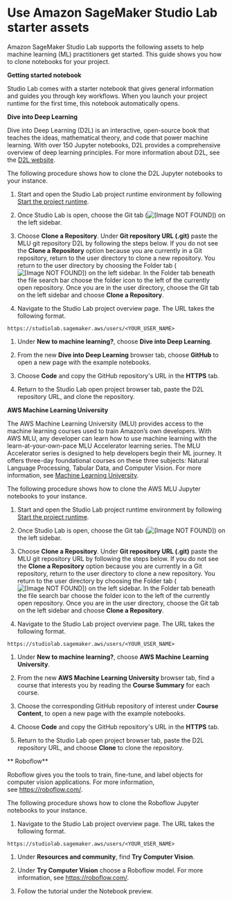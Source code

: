 # Use Amazon SageMaker Studio Lab starter assets<a name="studio-lab-integrated-resources"></a>

 Amazon SageMaker Studio Lab supports the following assets to help machine learning \(ML\) practitioners get started\. This guide shows you how to clone notebooks for your project\. 

 **Getting started notebook** 

 Studio Lab comes with a starter notebook that gives general information and guides you through key workflows\. When you launch your project runtime for the first time, this notebook automatically opens\.

 **Dive into Deep Learning** 

Dive into Deep Learning \(D2L\) is an interactive, open\-source book that teaches the ideas, mathematical theory, and code that power machine learning\. With over 150 Jupyter notebooks, D2L provides a comprehensive overview of deep learning principles\. For more information about D2L, see the [D2L website](https://d2l.ai/)\.

 The following procedure shows how to clone the D2L Jupyter notebooks to your instance\. 

1.  Start and open the Studio Lab project runtime environment by following [Start the project runtime](studio-lab-manage-runtime.md#studio-lab-manage-runtime-start)\.

1.  Once Studio Lab is open, choose the Git tab \(![\[Image NOT FOUND\]](http://docs.aws.amazon.com/sagemaker/latest/dg/images/studio/icons/git.png)\) on the left sidebar\. 

1.  Choose **Clone a Repository**\. Under **Git repository URL \(\.git\)** paste the MLU git repository D2L by following the steps below\. If you do not see the **Clone a Repository** option because you are currently in a Git repository, return to the user directory to clone a new repository\. You return to the user directory by choosing the Folder tab \(![\[Image NOT FOUND\]](http://docs.aws.amazon.com/sagemaker/latest/dg/images/studio/icons/folder.png)\) on the left sidebar\. In the Folder tab beneath the file search bar choose the folder icon to the left of the currently open repository\. Once you are in the user directory, choose the Git tab on the left sidebar and choose **Clone a Repository**\. 

1.  Navigate to the Studio Lab project overview page\. The URL takes the following format\.

   ```
   https://studiolab.sagemaker.aws/users/<YOUR_USER_NAME>
   ```

1.  Under **New to machine learning?**, choose **Dive into Deep Learning**\. 

1.  From the new **Dive into Deep Learning** browser tab, choose **GitHub** to open a new page with the example notebooks\.

1.  Choose **Code** and copy the GitHub repository's URL in the **HTTPS** tab\.

1.  Return to the Studio Lab open project browser tab, paste the D2L repository URL, and clone the repository\.

 **AWS Machine Learning University** 

 The AWS Machine Learning University \(MLU\) provides access to the machine learning courses used to train Amazon’s own developers\. With AWS MLU, any developer can learn how to use machine learning with the learn\-at\-your\-own\-pace MLU Accelerator learning series\. The MLU Accelerator series is designed to help developers begin their ML journey\. It offers three\-day foundational courses on these three subjects: Natural Language Processing, Tabular Data, and Computer Vision\. For more information, see [Machine Learning University](http://aws.amazon.com/machine-learning/mlu/)\. 

 The following procedure shows how to clone the AWS MLU Jupyter notebooks to your instance\. 

1.  Start and open the Studio Lab project runtime environment by following [Start the project runtime](studio-lab-manage-runtime.md#studio-lab-manage-runtime-start)\.

1.  Once Studio Lab is open, choose the Git tab \(![\[Image NOT FOUND\]](http://docs.aws.amazon.com/sagemaker/latest/dg/images/studio/icons/git.png)\) on the left sidebar\. 

1.  Choose **Clone a Repository**\. Under **Git repository URL \(\.git\)** paste the MLU git repository URL by following the steps below\. If you do not see the **Clone a Repository** option because you are currently in a Git repository, return to the user directory to clone a new repository\. You return to the user directory by choosing the Folder tab \(![\[Image NOT FOUND\]](http://docs.aws.amazon.com/sagemaker/latest/dg/images/studio/icons/folder.png)\) on the left sidebar\. In the Folder tab beneath the file search bar choose the folder icon to the left of the currently open repository\. Once you are in the user directory, choose the Git tab on the left sidebar and choose **Clone a Repository**\. 

1.  Navigate to the Studio Lab project overview page\. The URL takes the following format\.

   ```
   https://studiolab.sagemaker.aws/users/<YOUR_USER_NAME>
   ```

1.  Under **New to machine learning?**, choose **AWS Machine Learning University**\. 

1.  From the new **AWS Machine Learning University** browser tab, find a course that interests you by reading the **Course Summary** for each course\.

1.  Choose the corresponding GitHub repository of interest under **Course Content**, to open a new page with the example notebooks\.

1.  Choose **Code** and copy the GitHub repository's URL in the **HTTPS** tab\.

1.  Return to the Studio Lab open project browser tab, paste the D2L repository URL, and choose **Clone** to clone the repository\.

 ** Roboflow** 

 Roboflow gives you the tools to train, fine\-tune, and label objects for computer vision applications\. For more information, see [https://roboflow\.com/](https://roboflow.com/)\.

 The following procedure shows how to clone the Roboflow Jupyter notebooks to your instance\.

1.  Navigate to the Studio Lab project overview page\. The URL takes the following format\.

   ```
   https://studiolab.sagemaker.aws/users/<YOUR_USER_NAME>
   ```

1.  Under **Resources and community**, find **Try Computer Vision**\.

1.  Under **Try Computer Vision** choose a Roboflow model\. For more information, see [https://roboflow\.com/](https://roboflow.com/)\.

1.  Follow the tutorial under the Notebook preview\.